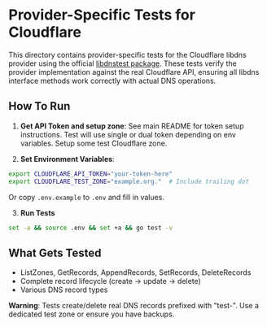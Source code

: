 # Provider-Specific Tests for Cloudflare

This directory contains provider-specific tests for the Cloudflare libdns provider using the official [libdnstest package](https://github.com/libdns/libdns/tree/master/libdnstest). These tests verify the provider implementation against the real Cloudflare API, ensuring all libdns interface methods work correctly with actual DNS operations.

## How To Run

1. **Get API Token and setup zone**: See main README for token setup instructions. Test will use single or dual token depending on env variables. Setup some test Cloudflare zone.

2. **Set Environment Variables**:
```bash
export CLOUDFLARE_API_TOKEN="your-token-here"
export CLOUDFLARE_TEST_ZONE="example.org."  # Include trailing dot
```

Or copy `.env.example` to `.env` and fill in values.

3. **Run Tests**

```bash
set -a && source .env && set +a && go test -v
```

## What Gets Tested

- ListZones, GetRecords, AppendRecords, SetRecords, DeleteRecords
- Complete record lifecycle (create → update → delete)
- Various DNS record types

**Warning**: Tests create/delete real DNS records prefixed with "test-". Use a dedicated test zone or ensure you have backups.
